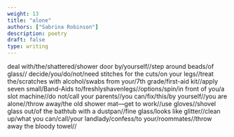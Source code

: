 ```yaml
---
weight: 13
title: "alone"
authors: ["Sabrina Robinson"]
description: poetry
draft: false
type: writing
---
```



deal with/the/shattered/shower door by/yourself//step around beads/of glass// decide/you/do/not/need stitches for the cuts/on your legs//treat the/scratches with alcohol/swabs from your/7th grade/first-aid kit//apply seven small/Band-Aids to/freshlyshavenlegs//options/spin/in front of you/a slot machine//do not/call your parents//you can/fix/this/by yourself//you are alone//throw away/the old shower mat—get to work//use gloves//shovel glass out/of the bathtub with a dustpan//fine glass/looks like glitter//clean up/what you can/call/your landlady/confess/to your/roommates//throw away the bloody towel//